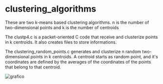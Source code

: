 # clustering_algorithms
These are two k-means based clustering algorithms. n is the number of two-dimensional points and k is the number of centroids

The clustp4.c is a packet-oriented C code that receive and clusterize points in k centroids. It also creates files to store informations.

The clustering_random_points.c generates and clusterize n random two-dimensional points in k centroids. A centroid starts as random point, and it's coordinates are defined by the averages of the coordinates of the points that belong to that centroid.

![grafico](https://user-images.githubusercontent.com/118558122/219134302-e03d4c72-2a2d-4667-a496-fdc1c834d8d5.gif)

